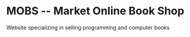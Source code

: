 # **MOBS** -- Market Online Book Shop

Website specializing in selling programming and computer books

